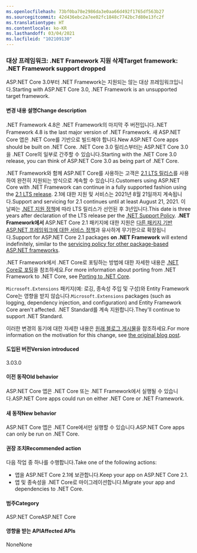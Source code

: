 ```yaml
---
ms.openlocfilehash: 73bf0ba78e2986da3e0aa66d492f1765df563b27
ms.sourcegitcommit: 42d436ebc2a7ee02fc1848c7742bc7d80e13fc2f
ms.translationtype: HT
ms.contentlocale: ko-KR
ms.lasthandoff: 03/04/2021
ms.locfileid: "102109130"
---
```

### <a name="target-framework-net-framework-support-dropped"></a><span data-ttu-id="a6804-101">대상 프레임워크: .NET Framework 지원 삭제</span><span class="sxs-lookup"><span data-stu-id="a6804-101">Target framework: .NET Framework support dropped</span></span>

<span data-ttu-id="a6804-102">ASP.NET Core 3.0부터 .NET Framework는 지원되는 않는 대상 프레임워크입니다.</span><span class="sxs-lookup"><span data-stu-id="a6804-102">Starting with ASP.NET Core 3.0, .NET Framework is an unsupported target framework.</span></span>

#### <a name="change-description"></a><span data-ttu-id="a6804-103">변경 내용 설명</span><span class="sxs-lookup"><span data-stu-id="a6804-103">Change description</span></span>

<span data-ttu-id="a6804-104">.NET Framework 4.8은 .NET Framework의 마지막 주 버전입니다.</span><span class="sxs-lookup"><span data-stu-id="a6804-104">.NET Framework 4.8 is the last major version of .NET Framework.</span></span> <span data-ttu-id="a6804-105">새 ASP.NET Core 앱은 .NET Core를 기반으로 빌드해야 합니다.</span><span class="sxs-lookup"><span data-stu-id="a6804-105">New ASP.NET Core apps should be built on .NET Core.</span></span> <span data-ttu-id="a6804-106">.NET Core 3.0 릴리스부터는 ASP.NET Core 3.0을 .NET Core의 일부로 간주할 수 있습니다.</span><span class="sxs-lookup"><span data-stu-id="a6804-106">Starting with the .NET Core 3.0 release, you can think of ASP.NET Core 3.0 as being part of .NET Core.</span></span>

<span data-ttu-id="a6804-107">.NET Framework와 함께 ASP.NET Core를 사용하는 고객은 [2.1 LTS 릴리스](https://dotnet.microsoft.com/download/dotnet/2.1)를 사용하여 완전히 지원되는 방식으로 계속할 수 있습니다.</span><span class="sxs-lookup"><span data-stu-id="a6804-107">Customers using ASP.NET Core with .NET Framework can continue in a fully supported fashion using the [2.1 LTS release](https://dotnet.microsoft.com/download/dotnet/2.1).</span></span> <span data-ttu-id="a6804-108">2.1에 대한 지원 및 서비스는 2021년 8월 21일까지 계속됩니다.</span><span class="sxs-lookup"><span data-stu-id="a6804-108">Support and servicing for 2.1 continues until at least August 21, 2021.</span></span> <span data-ttu-id="a6804-109">이 날짜는 [.NET 지원 정책](https://dotnet.microsoft.com/platform/support-policy)에 따라 LTS 릴리스가 선언된 후 3년입니다.</span><span class="sxs-lookup"><span data-stu-id="a6804-109">This date is three years after declaration of the LTS release per the [.NET Support Policy](https://dotnet.microsoft.com/platform/support-policy).</span></span> <span data-ttu-id="a6804-110">**.NET Framework에서** ASP.NET Core 2.1 패키지에 대한 지원은 [다른 패키지 기반 ASP.NET 프레임워크에 대한 서비스 정책](https://dotnet.microsoft.com/platform/support/policy/aspnet)과 유사하게 무기한으로 확장됩니다.</span><span class="sxs-lookup"><span data-stu-id="a6804-110">Support for ASP.NET Core 2.1 packages **on .NET Framework** will extend indefinitely, similar to the [servicing policy for other package-based ASP.NET frameworks](https://dotnet.microsoft.com/platform/support/policy/aspnet).</span></span>

<span data-ttu-id="a6804-111">.NET Framework에서 .NET Core로 포팅하는 방법에 대한 자세한 내용은 [.NET Core로 포팅](~/docs/core/porting/index.md)을 참조하세요.</span><span class="sxs-lookup"><span data-stu-id="a6804-111">For more information about porting from .NET Framework to .NET Core, see [Porting to .NET Core](~/docs/core/porting/index.md).</span></span>

<span data-ttu-id="a6804-112">`Microsoft.Extensions` 패키지(예: 로깅, 종속성 주입 및 구성)와 Entity Framework Core는 영향을 받지 않습니다.</span><span class="sxs-lookup"><span data-stu-id="a6804-112">`Microsoft.Extensions` packages (such as logging, dependency injection, and configuration) and Entity Framework Core aren't affected.</span></span> <span data-ttu-id="a6804-113">.NET Standard를 계속 지원합니다.</span><span class="sxs-lookup"><span data-stu-id="a6804-113">They'll continue to support .NET Standard.</span></span>

<span data-ttu-id="a6804-114">이러한 변경의 동기에 대한 자세한 내용은 [원래 블로그 게시물](https://devblogs.microsoft.com/aspnet/a-first-look-at-changes-coming-in-asp-net-core-3-0/)을 참조하세요.</span><span class="sxs-lookup"><span data-stu-id="a6804-114">For more information on the motivation for this change, see [the original blog post](https://devblogs.microsoft.com/aspnet/a-first-look-at-changes-coming-in-asp-net-core-3-0/).</span></span>

#### <a name="version-introduced"></a><span data-ttu-id="a6804-115">도입된 버전</span><span class="sxs-lookup"><span data-stu-id="a6804-115">Version introduced</span></span>

<span data-ttu-id="a6804-116">3.0</span><span class="sxs-lookup"><span data-stu-id="a6804-116">3.0</span></span>

#### <a name="old-behavior"></a><span data-ttu-id="a6804-117">이전 동작</span><span class="sxs-lookup"><span data-stu-id="a6804-117">Old behavior</span></span>

<span data-ttu-id="a6804-118">ASP.NET Core 앱은 .NET Core 또는 .NET Framework에서 실행될 수 있습니다.</span><span class="sxs-lookup"><span data-stu-id="a6804-118">ASP.NET Core apps could run on either .NET Core or .NET Framework.</span></span>

#### <a name="new-behavior"></a><span data-ttu-id="a6804-119">새 동작</span><span class="sxs-lookup"><span data-stu-id="a6804-119">New behavior</span></span>

<span data-ttu-id="a6804-120">ASP.NET Core 앱은 .NET Core에서만 실행할 수 있습니다.</span><span class="sxs-lookup"><span data-stu-id="a6804-120">ASP.NET Core apps can only be run on .NET Core.</span></span>

#### <a name="recommended-action"></a><span data-ttu-id="a6804-121">권장 조치</span><span class="sxs-lookup"><span data-stu-id="a6804-121">Recommended action</span></span>

<span data-ttu-id="a6804-122">다음 작업 중 하나를 수행합니다.</span><span class="sxs-lookup"><span data-stu-id="a6804-122">Take one of the following actions:</span></span>

- <span data-ttu-id="a6804-123">앱을 ASP.NET Core 2.1에 보관합니다.</span><span class="sxs-lookup"><span data-stu-id="a6804-123">Keep your app on ASP.NET Core 2.1.</span></span>
- <span data-ttu-id="a6804-124">앱 및 종속성을 .NET Core로 마이그레이션합니다.</span><span class="sxs-lookup"><span data-stu-id="a6804-124">Migrate your app and dependencies to .NET Core.</span></span>

#### <a name="category"></a><span data-ttu-id="a6804-125">범주</span><span class="sxs-lookup"><span data-stu-id="a6804-125">Category</span></span>

<span data-ttu-id="a6804-126">ASP.NET Core</span><span class="sxs-lookup"><span data-stu-id="a6804-126">ASP.NET Core</span></span>

#### <a name="affected-apis"></a><span data-ttu-id="a6804-127">영향을 받는 API</span><span class="sxs-lookup"><span data-stu-id="a6804-127">Affected APIs</span></span>

<span data-ttu-id="a6804-128">None</span><span class="sxs-lookup"><span data-stu-id="a6804-128">None</span></span>

<!-- 

#### Affected APIs

Not detectable via API analysis

-->
